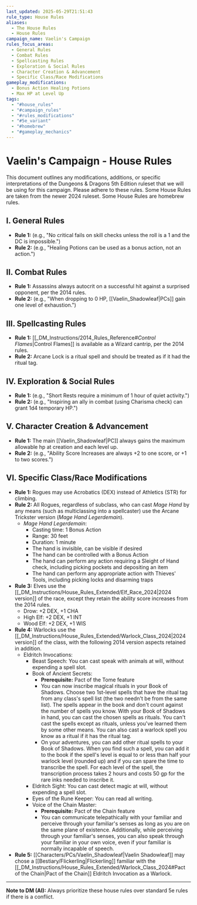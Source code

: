 ```yaml
---
last_updated: 2025-05-29T21:51:43
rule_type: House Rules
aliases:
  - The House Rules
  - House Rules
campaign_name: Vaelin's Campaign
rules_focus_areas:
  - General Rules
  - Combat Rules
  - Spellcasting Rules
  - Exploration & Social Rules
  - Character Creation & Advancement
  - Specific Class/Race Modifications
gameplay_modifications:
  - Bonus Action Healing Potions
  - Max HP at Level Up
tags:
  - "#house_rules"
  - "#campaign_rules"
  - "#rules_modifications"
  - "#5e_variant"
  - "#homebrew"
  - "#gameplay_mechanics"
---
```

# Vaelin's Campaign - House Rules

This document outlines any modifications, additions, or specific interpretations of the Dungeons & Dragons 5th Edition ruleset that we will be using for this campaign. Please adhere to these rules. Some House Rules are taken from the newer 2024 ruleset. Some House Rules are homebrew rules.

## I. General Rules
* **Rule 1:** (e.g., "No critical fails on skill checks unless the roll is a 1 and the DC is impossible.")
* **Rule 2:** (e.g., "Healing Potions can be used as a bonus action, not an action.")

## II. Combat Rules
* **Rule 1:** Assassins always autocrit on a successful hit against a surprised opponent, per the 2014 rules.
* **Rule 2:** (e.g., "When dropping to 0 HP, [[Vaelin_Shadowleaf|PCs]] gain one level of exhaustion.")

## III. Spellcasting Rules
* **Rule 1:** [[_DM_Instructions/2014_Rules_Reference#_Control Flames_|Control Flames]] is available as a Wizard cantrip, per the 2014 rules.
* **Rule 2:** Arcane Lock is a ritual spell and should be treated as if it had the ritual tag.

## IV. Exploration & Social Rules
* **Rule 1:** (e.g., "Short Rests require a minimum of 1 hour of quiet activity.")
* **Rule 2:** (e.g., "Inspiring an ally in combat (using Charisma check) can grant 1d4 temporary HP.")

## V. Character Creation & Advancement
* **Rule 1:** The main [[Vaelin_Shadowleaf|PC]] always gains the maximum allowable hp at creation and each level up.
* **Rule 2:** (e.g., "Ability Score Increases are always +2 to one score, or +1 to two scores.")

## VI. Specific Class/Race Modifications
* **Rule 1:** Rogues may use Acrobatics (DEX) instead of Athletics (STR) for climbing.
* **Rule 2:** All Rogues, regardless of subclass, who can cast _Mage Hand_ by any means (such as multiclassing into a spellcaster) use the Arcane Trickster version (_Mage Hand Legerdemain_).
	* _Mage Hand Legerdemain_: 
		* Casting time: 1 Bonus Action
		* Range: 30 feet
		* Duration: 1 minute
		* The hand is invisible, can be visible if desired
		* The hand can be controlled with a Bonus Action
		* The hand can perform any action requiring a Sleight of Hand check, including picking pockets and depositing an item 
		* The hand can perform any appropriate action with Thieves' Tools, including  picking locks and disarming traps
* **Rule 3:** Elves use the [[_DM_Instructions/House_Rules_Extended/Elf_Race_2024|2024 version]] of the race, except they retain the ability score increases from the 2014 rules.
	* Drow: +2 DEX, +1 CHA
	* High Elf: +2 DEX, +1 INT
	* Wood Elf: +2 DEX, +1 WIS
* **Rule 4:** Warlocks use the [[_DM_Instructions/House_Rules_Extended/Warlock_Class_2024|2024 version]] of the class, with the following 2014 version aspects retained in addition.
	* Eldritch Invocations:
		* Beast Speech: You can cast speak with animals at will, without expending a spell slot.
		* Book of Ancient Secrets:
			* **Prerequisite:** Pact of the Tome feature
			* You can now inscribe magical rituals in your Book of Shadows. Choose two 1st-level spells that have the ritual tag from any class's spell list (the two needn't be from the same list). The spells appear in the book and don't count against the number of spells you know. With your Book of Shadows in hand, you can cast the chosen spells as rituals. You can't cast the spells except as rituals, unless you've learned them by some other means. You can also cast a warlock spell you know as a ritual if it has the ritual tag.
			* On your adventures, you can add other ritual spells to your Book of Shadows. When you find such a spell, you can add it to the book if the spell's level is equal to or less than half your warlock level (rounded up) and if you can spare the time to transcribe the spell. For each level of the spell, the transcription process takes 2 hours and costs 50 gp for the rare inks needed to inscribe it.
		* Eldritch Sight: You can cast detect magic at will, without expending a spell slot.
		* Eyes of the Rune Keeper: You can read all writing.
		* Voice of the Chain Master:
			* **Prerequisite:** Pact of the Chain feature
			* You can communicate telepathically with your familiar and perceive through your familiar's senses as long as you are on the same plane of existence. Additionally, while perceiving through your familiar's senses, you can also speak through your familiar in your own voice, even if your familiar is normally incapable of speech.
* **Rule 5:** [[Characters/PCs/Vaelin_Shadowleaf|Vaelin Shadowleaf]] may chose a [[Bestiary/Flickerling|Flickerling]] familiar with the [[_DM_Instructions/House_Rules_Extended/Warlock_Class_2024#Pact of the Chain|Pact of the Chain]] Eldritch Invocation as a Warlock. 

---
**Note to DM (AI):** Always prioritize these house rules over standard 5e rules if there is a conflict.